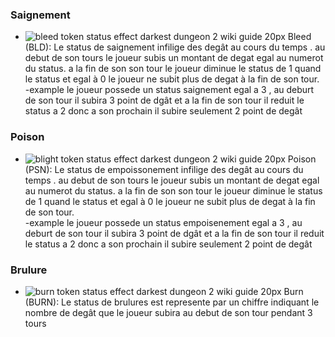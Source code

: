 ### Saignement
-   ![bleed token status effect darkest dungeon 2 wiki guide 20px](https://darkestdungeon2.wiki.fextralife.com/file/Darkest-Dungeon-2/bleed-token-status-effect-darkest-dungeon-2-wiki-guide-20px.png "Bleed") Bleed (BLD):  Le status de saignement  infilige des degât au cours du temps . au debut de son tours le joueur subis un montant de degat egal au numerot du status. a la fin de son son tour le joueur diminue le status de 1 quand le status et egal  à 0 le joueur ne subit plus de degat  à la fin de son tour.  
-example le joueur possede un status saignement egal a 3 , au deburt de son tour il subira 3 point de dgât et a la fin de son tour il reduit le status a 2 donc a son prochain il subire seulement 2 point de degât

### Poison
-   ![blight token status effect darkest dungeon 2 wiki guide 20px](https://darkestdungeon2.wiki.fextralife.com/file/Darkest-Dungeon-2/blight-token-status-effect-darkest-dungeon-2-wiki-guide-20px.png "Blight") Poison (PSN): Le status de empoissonement  infilige des degât au cours du temps . au debut de son tours le joueur subis un montant de degat egal au numerot du status. a la fin de son son tour le joueur diminue le status de 1 quand le status et egal  à 0 le joueur ne subit plus de degat  à la fin de son tour.  
-example le joueur possede un status empoisenement egal a 3 , au deburt de son tour il subira 3 point de dgât et a la fin de son tour il reduit le status a 2 donc a son prochain il subire seulement 2 point de degât

### Brulure
-   ![burn token status effect darkest dungeon 2 wiki guide 20px](https://darkestdungeon2.wiki.fextralife.com/file/Darkest-Dungeon-2/burn-token-status-effect-darkest-dungeon-2-wiki-guide-20px.png "Burn") Burn (BURN): Le status de brulures est represente par un chiffre indiquant le nombre de degât que le joueur subira au debut de son tour pendant 3 tours 